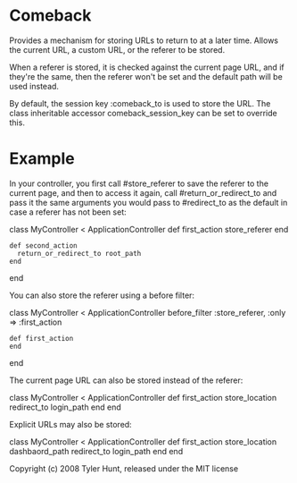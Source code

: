 Comeback
========

Provides a mechanism for storing URLs to return to at a later time. Allows the
current URL, a custom URL, or the referer to be stored.

When a referer is stored, it is checked against the current page URL, and if
they're the same, then the referer won't be set and the default path will be
used instead.

By default, the session key :comeback_to is used to store the URL. The class
inheritable accessor comeback_session_key can be set to override this.


Example
=======

In your controller, you first call #store_referer to save the referer to the
current page, and then to access it again, call #return_or_redirect_to and pass
it the same arguments you would pass to #redirect_to as the default in case a
referer has not been set:

  class MyController < ApplicationController
    def first_action
      store_referer
    end

    def second_action
      return_or_redirect_to root_path
    end
  end

You can also store the referer using a before filter:

  class MyController < ApplicationController
    before_filter :store_referer, :only => :first_action

    def first_action
    end
  end

The current page URL can also be stored instead of the referer:

  class MyController < ApplicationController
    def first_action
      store_location
      redirect_to login_path
    end
  end

Explicit URLs may also be stored:

  class MyController < ApplicationController
    def first_action
      store_location dashbaord_path
      redirect_to login_path
    end
  end
  

Copyright (c) 2008 Tyler Hunt, released under the MIT license
